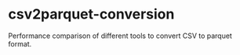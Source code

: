 # csv2parquet-conversion
Performance comparison of different tools to convert CSV to parquet format.
